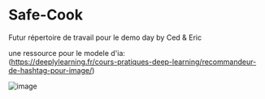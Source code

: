 # Safe-Cook
Futur répertoire de travail pour le demo day by Ced &amp; Eric


une ressource pour le modele d'ia:  
(https://deeplylearning.fr/cours-pratiques-deep-learning/recommandeur-de-hashtag-pour-image/)

![image](https://github.com/user-attachments/assets/e7271283-11c9-4b3d-b17c-37c5490405e1)
